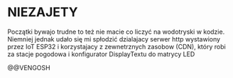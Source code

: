 # NIEZAJETY

Początki bywajo trudne to też nie macie co liczyć na wodotryski w kodzie.
Niemniej jednak udało się mi spłodzić dzialajacy serwer http wystawiony przez IoT ESP32 i korzystajacy z zewnetrznych zasobow (CDN),
który robi za stacje pogodowa i konfigurator DisplayTextu do matrycy LED

@@VENGOSH
